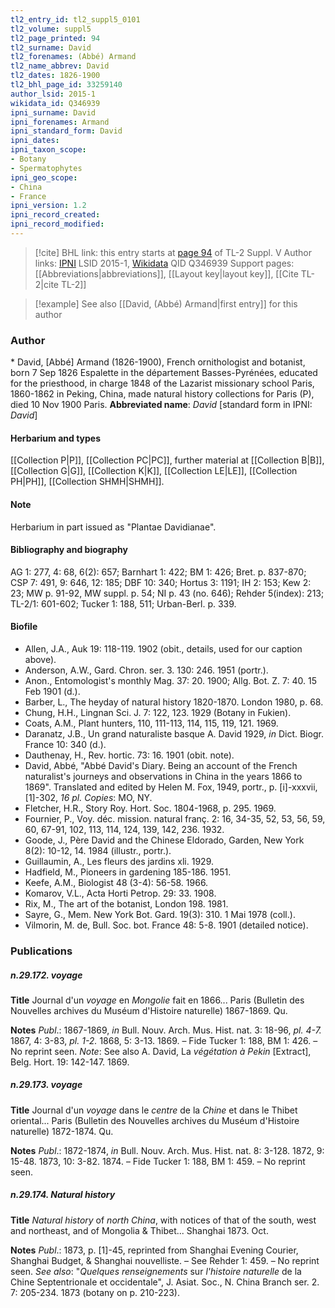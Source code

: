 ```yaml
---
tl2_entry_id: tl2_suppl5_0101
tl2_volume: suppl5
tl2_page_printed: 94
tl2_surname: David
tl2_forenames: (Abbé) Armand
tl2_name_abbrev: David
tl2_dates: 1826-1900
tl2_bhl_page_id: 33259140
author_lsid: 2015-1
wikidata_id: Q346939
ipni_surname: David
ipni_forenames: Armand
ipni_standard_form: David
ipni_dates: 
ipni_taxon_scope: 
- Botany
- Spermatophytes
ipni_geo_scope: 
- China
- France
ipni_version: 1.2
ipni_record_created: 
ipni_record_modified:
---
```


> [!cite] BHL link: this entry starts at [page 94](https://www.biodiversitylibrary.org/page/33259140) of TL-2 Suppl. V
> Author links: [IPNI](https://www.ipni.org/a/2015-1) LSID 2015-1, [Wikidata](https://www.wikidata.org/wiki/Q346939) QID Q346939
> Support pages: [[Abbreviations|abbreviations]], [[Layout key|layout key]], [[Cite TL-2|cite TL-2]]

> [!example] See also [[David, (Abbé) Armand|first entry]] for this author

### Author

\* David, \[Abbé\] Armand (1826-1900), French ornithologist and botanist, born 7 Sep 1826 Espalette in the département Basses-Pyrénées, educated for the priesthood, in charge 1848 of the Lazarist missionary school Paris, 1860-1862 in Peking, China, made natural history collections for Paris (P), died 10 Nov 1900 Paris. 
**Abbreviated name**: *David* \[standard form in IPNI: *David*\]

#### Herbarium and types

[[Collection P|P]], [[Collection PC|PC]], further material at [[Collection B|B]], [[Collection G|G]], [[Collection K|K]], [[Collection LE|LE]], [[Collection PH|PH]], [[Collection SHMH|SHMH]].

#### Note

Herbarium in part issued as "Plantae Davidianae".

#### Bibliography and biography

AG 1: 277, 4: 68, 6(2): 657; Barnhart 1: 422; BM 1: 426; Bret. p. 837-870; CSP 7: 491, 9: 646, 12: 185; DBF 10: 340; Hortus 3: 1191; IH 2: 153; Kew 2: 23; MW p. 91-92, MW suppl. p. 54; NI p. 43 (no. 646); Rehder 5(index): 213; TL-2/1: 601-602; Tucker 1: 188, 511; Urban-Berl. p. 339.

#### Biofile

- Allen, J.A., Auk 19: 118-119. 1902 (obit., details, used for our caption above).
- Anderson, A.W., Gard. Chron. ser. 3. 130: 246. 1951 (portr.).
- Anon., Entomologist's monthly Mag. 37: 20. 1900; Allg. Bot. Z. 7: 40. 15 Feb 1901 (d.).
- Barber, L., The heyday of natural history 1820-1870. London 1980, p. 68.
- Chung, H.H., Lingnan Sci. J. 7: 122, 123. 1929 (Botany in Fukien).
- Coats, A.M., Plant hunters, 110, 111-113, 114, 115, 119, 121. 1969.
- Daranatz, J.B., Un grand naturaliste basque A. David 1929, *in* Dict. Biogr. France 10: 340 (d.).
- Dauthenay, H., Rev. hortic. 73: 16. 1901 (obit. note).
- David, Abbé, "Abbé David's Diary. Being an account of the French naturalist's journeys and observations in China in the years 1866 to 1869". Translated and edited by Helen M. Fox, 1949, portr., p. \[i\]-xxxvii, \[1\]-302, *16 pl. Copies*: MO, NY.
- Fletcher, H.R., Story Roy. Hort. Soc. 1804-1968, p. 295. 1969.
- Fournier, P., Voy. déc. mission. natural franç. 2: 16, 34-35, 52, 53, 56, 59, 60, 67-91, 102, 113, 114, 124, 139, 142, 236. 1932.
- Goode, J., Père David and the Chinese Eldorado, Garden, New York 8(2): 10-12, 14. 1984 (illustr., portr.).
- Guillaumin, A., Les fleurs des jardins xli. 1929.
- Hadfield, M., Pioneers in gardening 185-186. 1951.
- Keefe, A.M., Biologist 48 (3-4): 56-58. 1966.
- Komarov, V.L., Acta Horti Petrop. 29: 33. 1908.
- Rix, M., The art of the botanist, London 198. 1981.
- Sayre, G., Mem. New York Bot. Gard. 19(3): 310. 1 Mai 1978 (coll.).
- Vilmorin, M. de, Bull. Soc. bot. France 48: 5-8. 1901 (detailed notice).

### Publications

##### n.29.172. voyage

**Title**
Journal d'un *voyage* en *Mongolie* fait en 1866... Paris (Bulletin des Nouvelles archives du Muséum d'Histoire naturelle) 1867-1869. Qu.

**Notes**
*Publ*.: 1867-1869, *in* Bull. Nouv. Arch. Mus. Hist. nat. 3: 18-96, *pl. 4-7.* 1867, 4: 3-83, *pl. 1-2.* 1868, 5: 3-13. 1869. – Fide Tucker 1: 188, BM 1: 426. – No reprint seen.
*Note*: See also A. David, La *végétation à Pekin* \[Extract\], Belg. Hort. 19: 142-147. 1869.

##### n.29.173. voyage

**Title**
Journal d'un *voyage* dans le *centre* de la *Chine* et dans le Thibet oriental... Paris (Bulletin des Nouvelles archives du Muséum d'Histoire naturelle) 1872-1874. Qu.

**Notes**
*Publ*.: 1872-1874, *in* Bull. Nouv. Arch. Mus. Hist. nat. 8: 3-128. 1872, 9: 15-48. 1873, 10: 3-82. 1874. – Fide Tucker 1: 188, BM 1: 459. – No reprint seen.

##### n.29.174. Natural history

**Title**
*Natural history* of *north China*, with notices of that of the south, west and northeast, and of Mongolia & Thibet... Shanghai 1873. Oct.

**Notes**
*Publ*.: 1873, p. \[1\]-45, reprinted from Shanghai Evening Courier, Shanghai Budget, & Shanghai nouvelliste. – See Rehder 1: 459. – No reprint seen.
*See also*: "*Quelques renseignements* sur *l'histoire naturelle* de la Chine Septentrionale et occidentale", J. Asiat. Soc., N. China Branch ser. 2. 7: 205-234. 1873 (botany on p. 210-223).


